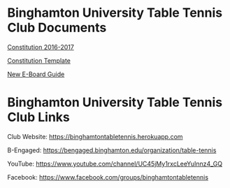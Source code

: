 # Binghamton University Table Tennis Club Documents

[Constitution 2016-2017](Constitution_2016-2017.pdf)

[Constitution Template](Constitution_Template.docx)

[New E-Board Guide](New_E-Board_Guide.md)

# Binghamton University Table Tennis Club Links

Club Website: <a href="https://binghamtontabletennis.herokuapp.com" target="_blank">https://binghamtontabletennis.herokuapp.com</a>

B-Engaged: <a href="https://bengaged.binghamton.edu/organization/table-tennis" target="_blank">https://bengaged.binghamton.edu/organization/table-tennis</a>

YouTube: <a href="https://www.youtube.com/channel/UC45jMy1rxcLeeYuInnz4_GQ" target="_blank">https://www.youtube.com/channel/UC45jMy1rxcLeeYuInnz4_GQ</a>

Facebook: <a href="https://www.facebook.com/groups/binghamtontabletennis" target="_blank">https://www.facebook.com/groups/binghamtontabletennis</a>
